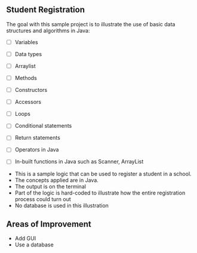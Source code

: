 ## Student Registration

The goal with this sample project is to illustrate the use of basic data structures and algorithms in Java:

- [ ] Variables
- [ ] Data types
- [ ] Arraylist
- [ ] Methods
- [ ] Constructors
- [ ] Accessors
- [ ] Loops
- [ ] Conditional statements
- [ ] Return statements
- [ ] Operators in Java
- [ ] In-built functions in Java such as Scanner, ArrayList


- This is a sample logic that can be used to register a student in a school. 
- The concepts applied are in Java. 
- The output is on the terminal
- Part of the logic is hard-coded to illustrate how the entire registration process could turn out
- No database is used in this illustration


## Areas of Improvement

- Add GUI
- Use a database